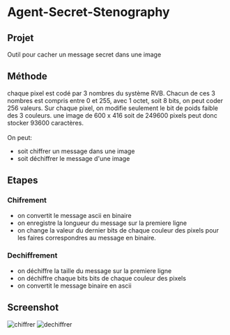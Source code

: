 # Agent-Secret-Stenography

## Projet
Outil pour cacher un message secret dans une image

## Méthode
chaque pixel est codé par 3 nombres du système RVB.
Chacun de ces 3 nombres est compris entre 0 et 255, avec 1 octet, soit 8 bits, on peut coder 256 valeurs.
Sur chaque pixel, on modifie seulement le bit de poids faible des 3 couleurs.
une image de 600 x 416 soit de 249600 pixels peut donc stocker 93600 caractères.
</br>
</br>
On peut:
- soit chiffrer un message dans une image 
- soit déchiffrer le message d'une image

## Etapes
### Chifrement
- on convertit le message ascii en binaire
- on enregistre la longueur du message sur la premiere ligne
- on change la valeur du dernier bits de chaque couleur des pixels pour les faires correspondres au message en binaire.

### Dechiffrement
- on déchiffre la taille du message sur la premiere ligne
- on déchiffre chaque bits bits de chaque couleur des pixels
- on convertit le message binaire en ascii

## Screenshot

![chiffrer](https://user-images.githubusercontent.com/65543135/174397787-fa68daaa-9e8c-4435-975c-9697667de733.PNG)
![dechiffrer](https://user-images.githubusercontent.com/65543135/174397797-bc819c04-7d66-4db7-a6e7-039dae55958f.PNG)
